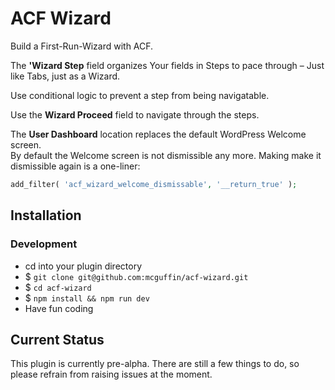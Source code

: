 ACF Wizard
==========

Build a First-Run-Wizard with ACF.

The **'Wizard Step** field organizes Your fields in Steps to pace through – Just like Tabs, just as a Wizard. 

Use conditional logic to prevent a step from being navigatable.

Use the **Wizard Proceed** field to navigate through the steps.

The **User Dashboard** location replaces the default WordPress Welcome screen.  
By default the Welcome screen is not dismissible any more. Making make it dismissible again is a one-liner:

```php
add_filter( 'acf_wizard_welcome_dismissable', '__return_true' );
```

Installation
------------

### Development
 - cd into your plugin directory
 - $ `git clone git@github.com:mcguffin/acf-wizard.git`
 - $ `cd acf-wizard`
 - $ `npm install && npm run dev`
 - Have fun coding

Current Status
--------------
This plugin is currently pre-alpha. There are still a few things to do, so please refrain from raising issues at the moment.
